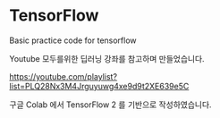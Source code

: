 # TensorFlow
Basic practice code for tensorflow

Youtube 모두를위한 딥러닝 강좌를 참고하며 만들었습니다.

https://youtube.com/playlist?list=PLQ28Nx3M4Jrguyuwg4xe9d9t2XE639e5C

구글 Colab 에서 TensorFlow 2 를 기반으로 작성하였습니다.
